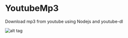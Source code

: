 # YoutubeMp3
Download mp3 from youtube using Nodejs and youtube-dl

![alt tag](https://cloud.githubusercontent.com/assets/471554/7786472/e8645e40-0186-11e5-8bc9-03ac64a15571.png)